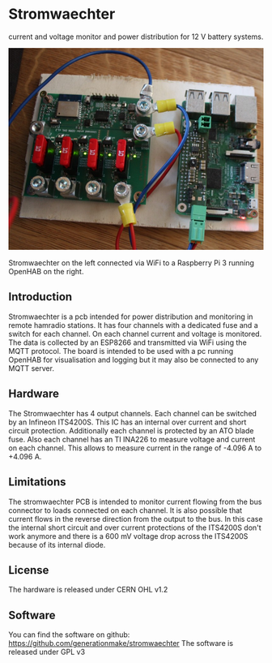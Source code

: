 # Stromwaechter
current and voltage monitor and power distribution for 12 V battery systems.

![Stromwaechter intro](docs/images/stromwaechter_intro.jpg)

Stromwaechter on the left connected via WiFi to a Raspberry Pi 3 running OpenHAB on the right.

## Introduction

Stromwaechter is a pcb intended for power distribution and monitoring in remote hamradio stations. It has four channels with a dedicated fuse and a switch for each channel. On each channel current and voltage is monitored. The data is collected by an ESP8266 and transmitted via WiFi using the MQTT protocol. The board is intended to be used with a pc running OpenHAB for visualisation and logging but it may also be connected to any MQTT server.

## Hardware

The Stromwaechter has 4 output channels. Each channel can be switched by an Infineon ITS4200S. This IC has an internal over current and short circuit protection. Additionally each channel is protected by an ATO blade fuse. Also each channel has an TI INA226 to measure voltage and current on each channel. This allows to measure current in the range of -4.096 A to +4.096 A.

## Limitations

The stromwaechter PCB is intended to monitor current flowing from the bus connector to loads connected on each channel. It is also possible that current flows in the reverse direction from the output to the bus. In this case the internal short circuit and over current protections of the ITS4200S don't work anymore and there is a 600 mV voltage drop across the ITS4200S because of its internal diode.

## License

The hardware is released under CERN OHL v1.2

## Software

You can find the software on github: https://github.com/generationmake/stromwaechter
The software is released under GPL v3
